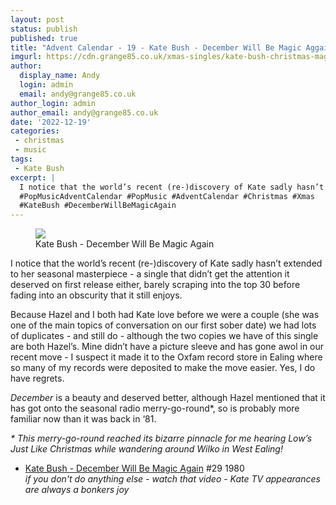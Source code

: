 ```yaml
---
layout: post
status: publish
published: true
title: "Advent Calendar - 19 - Kate Bush - December Will Be Magic Aggain"
imgurl: https://cdn.grange85.co.uk/xmas-singles/kate-bush-christmas-magic-sleeve.jpg
author:
  display_name: Andy
  login: admin
  email: andy@grange85.co.uk
author_login: admin
author_email: andy@grange85.co.uk
date: '2022-12-19'
categories:
 - christmas
 - music
tags:
 - Kate Bush
excerpt: |
  I notice that the world’s recent (re-)discovery of Kate sadly hasn’t extended to her seasonal masterpiece - a single that didn’t get the attention it deserved on first release either, barely scraping into the top 30 before fading into an obscurity that it still enjoys.
  #PopMusicAdventCalendar #PopMusic #AdventCalendar #Christmas #Xmas
  #KateBush #DecemberWillBeMagicAgain
---
```

<figure class="aligncenter"><img src="https://cdn.grange85.co.uk/xmas-singles/kate-bush-christmas-magic-sleeve.jpg" class="img-responsive" /><figcaption>Kate Bush - December Will Be Magic Again</figcaption></figure>

I notice that the world’s recent (re-)discovery of Kate sadly hasn’t extended to her seasonal masterpiece - a single that didn’t get the attention it deserved on first release either, barely scraping into the top 30 before fading into an obscurity that it still enjoys.

Because Hazel and I both had Kate love before we were a couple (she was one of the main topics of conversation on our first sober date) we had lots of duplicates - and still do - although the two copies we have of this single are both Hazel’s. Mine didn’t have a picture sleeve and has gone awol in our recent move - I suspect it made it to the Oxfam record store in Ealing where so many of my records were deposited to make the move easier. Yes, I do have regrets.

_December_ is a beauty and deserved better, although Hazel mentioned that it has got onto the seasonal radio merry-go-round*, so is probably more familiar now than it was back in ‘81.

_* This merry-go-round reached its bizarre pinnacle for me hearing Low’s Just Like Christmas while wandering around Wilko in West Ealing!_

 - [Kate Bush - December Will Be Magic Again](https://www.youtube.com/watch?v=Mp8u0Eg94CM) #29 1980  
_if you don't do anything else - watch that video - Kate TV appearances are always a bonkers joy_


